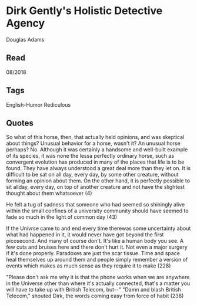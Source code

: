 # Dirk Gently's Holistic Detective Agency
Douglas Adams

## Read
08/2018

## Tags
English-Humor Rediculous

## Quotes

So what of this horse, then, that actually held opinions, and was skeptical about things? Unusual behavior for a horse, wasn't it? An unusual horse perhaps? No. Although it was certainly a handsome and well-built example of its species, it was none the lessa  perfectly ordinary horse, such as convergent evolution has produced in many of the places that life is to be found. They have always understood a great deal more than they let on. It is difficult to be sat on all day, every day, by some other creature, without forming an opinion about them. On the other hand, it is perfectly possible to sit allday, every day, on top of another creature and not have the slightest thought about them whatsoever (4)

He felt a tug of sadness that someone who had seemed so shiningly alive within the small confines of a university community should have seemed to fade so much in the light of common day (43)

If the Univrse came to and end every time therewas some uncertainty about what had happened in it, it would never have got beyond the first picosecond. And many of course don't. It's like a human body you see. A few cuts and bruises here and there don't hurt it. Not even a major surgery if it's done properly. Paradoxes are just the scar tissue. Time and space heal themselves up around them and people simply remember a version of events which makes as much sense as they require it to make (228)

"Please don't ask me why it is that the phone works when we are anywhere in the Universe other than where it's actually connected, that's a matter you will have to take up with British Telecom, but--" "Damn and blash British Telecom," shouted Dirk, the words coming easy from force of habit (238)
